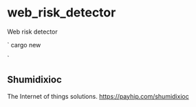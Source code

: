 # web_risk_detector
Web risk detector

`
cargo new

`

## Shumidixioc

The Internet of things solutions. https://payhip.com/shumidixioc

